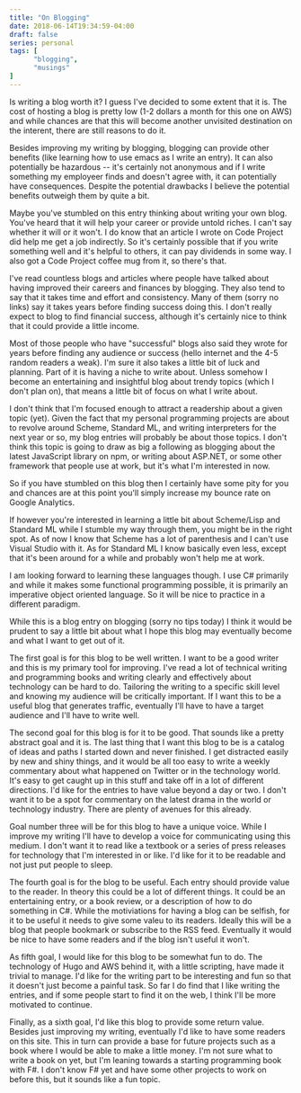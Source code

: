 ```yaml
---
title: "On Blogging"
date: 2018-06-14T19:34:59-04:00
draft: false
series: personal
tags: [
      "blogging",
      "musings"
]
---
```



Is writing a blog worth it?  I guess I've decided to some extent that
it is.  The cost of hosting a blog is pretty low (1-2 dollars a month
for this one on AWS) and while chances are that this will become another
unvisited destination on the interent, there are still reasons to do it.

Besides improving my writing by blogging, blogging can provide other
benefits (like learning how to use emacs as I write an entry).  It can
also potentially be hazardous -- it's certainly not anonymous and if I
write something my employeer finds and doesn't agree with, it can
potentially have consequences.  Despite the potential drawbacks I
believe the potential benefits outweigh them by quite a bit.

Maybe you've stumbled on this entry thinking about writing your own
blog.  You've heard that it will help your career or provide untold
riches.  I can't say whether it will or it won't.  I do know that an
article I wrote on Code Project did help me get a job indirectly.  So
it's certainly possible that if you write something well and it's
helpful to others, it can pay dividends in some way.  I also got a
Code Project coffee mug from it, so there's that.  

I've read countless blogs and articles where people have talked about
having improved their careers and finances by blogging.  They also
tend to say that it takes time and effort and consistency.  Many of
them (sorry no links) say it takes years before finding success doing
this.  I don't really expect to blog to find financial success,
although it's certainly nice to think that it could provide a little
income.

Most of those people who have "successful" blogs also said they wrote
for years before finding any audience or success (hello internet and
the 4-5 random readers a weak).  I'm sure it also takes a little bit
of luck and planning.  Part of it is having a niche to write about.
Unless somehow I become an entertaining and insightful blog about
trendy topics (which I don't plan on), that means a little bit of
focus on what I write about.

I don't think that I'm focused enough to attract a readership about a
given topic (yet).  Given the fact that my personal programming
projects are about to revolve around Scheme, Standard ML, and writing
interpreters for the next year or so, my blog entries will probably be
about those topics.  I don't think this topic is going to draw as big
a following as blogging about the latest JavaScript library on
npm, or writing about ASP.NET, or some other framework that people use
at work, but it's what I'm interested in now.

So if you have stumbled on this blog then I certainly have some pity
for you and chances are at this point you'll simply increase my bounce
rate on Google Analytics.

If however you're interested in learning a little bit about
Scheme/Lisp and Standard ML while I stumble my way through them, you
might be in the right spot.  As of now I know that Scheme has a lot
of parenthesis and I can't use Visual Studio with it.  As for Standard
ML I know basically even less, except that it's been around for a
while and probably won't help me at work.

I am looking forward to learning these languages though.  I use C#
primarily and while it makes some functional programming possible, it
is primarily an imperative object oriented language.  So it will be
nice to practice in a different paradigm.

While this is a blog entry on blogging (sorry no tips today) I
think it would be prudent to say a little bit about what I hope this
blog may eventually become and what I want to get out of it.

The first goal is for this blog to be well written.  I want to be a
good writer and this is my primary tool for improving.  I've read a
lot of technical writing and programming books and writing clearly and
effectively about technology can be hard to do.  Tailoring the writing
to a specific skill level and knowing my audience will be critically
important.  If I want this to be a useful blog that generates traffic,
eventually I'll have to have a target audience and I'll have to write
well.

The second goal for this blog is for it to be good.  That sounds like
a pretty abstract goal and it is.  The last thing that I want this
blog to be is a catalog of ideas and paths I started down and never
finished.  I get distracted easily by new and shiny things, and
it would be all too easy to write a weekly commentary about what
happened on Twitter or in the technology world.  It's easy to get
caught up in this stuff and take off in a lot of different
directions.  I'd like for the entries to have value beyond a day or
two.  I don't want it to be a spot for commentary on the latest drama
in the world or technology industry.  There are plenty of avenues for
this already.

Goal number three will be for this blog to have a unique voice.  While
I improve my writing I'll have to develop a voice for communicating
using this medium.  I don't want it to read like a textbook or a
series of press releases for technology that I'm interested in or
like.  I'd like for it to be readable and not just put people to
sleep.

The fourth goal is for the blog to be useful.  Each entry should
provide value to the reader.  In theory this could be a lot of
different things.  It could be an entertaining entry, or a book
review, or a description of how to do something in C#.  While the
motiviations for having a blog can be selfish, for it to be useful it
needs to give some valeu to its readers.  Ideally this will be a blog
that people bookmark or subscribe to the RSS feed.  Eventually it
would be nice to have some readers and if the blog isn't useful it
won't.

As fifth goal, I would like for this blog to be somewhat fun
to do.  The technology of Hugo and AWS behind it, with a little
scripting, have made it trivial to manage.  I'd like for the writing
part to be interesting and fun so that it doesn't just become a
painful task.  So far I do find that I like writing the entries, and
if some people start to find it on the web, I think I'll be more
motivated to continue.

Finally, as a sixth goal, I'd like this blog to provide some return
value.  Besides just improving my writing, eventually I'd like to have
some readers on this site.  This in turn can provide a base for future
projects such as a book where I would be able to make a little money.
I'm not sure what to write a book on yet, but I'm leaning towards a
starting programming book with F#.  I don't know F# yet and have some
other projects to work on before this, but it sounds like a fun topic.










